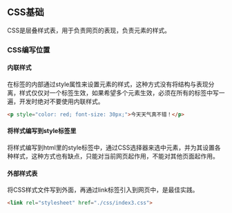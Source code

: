## CSS基础

CSS是层叠样式表，用于负责网页的表现，负责元素的样式。

### CSS编写位置

#### 内联样式

在标签的内部通过style属性来设置元素的样式，这种方式没有将结构与表现分离，样式仅仅对一个标签生效，如果希望多个元素生效，必须在所有的标签中写一遍，开发时绝对不要使用内联样式。

```html
<p style="color: red; font-size: 30px;">今天天气真不错！</p>
```

#### 将样式编写到style标签里

将样式编写到html里的style标签中，通过CSS选择器来选中元素，并为其设置各种样式，这种方式也有缺点，只能对当前网页起作用，不能对其他页面起作用。

#### 外部样式表

将CSS样式文件写到外面，再通过link标签引入到网页中，是最佳实践。

```html
<link rel="stylesheet" href="./css/index3.css">
```